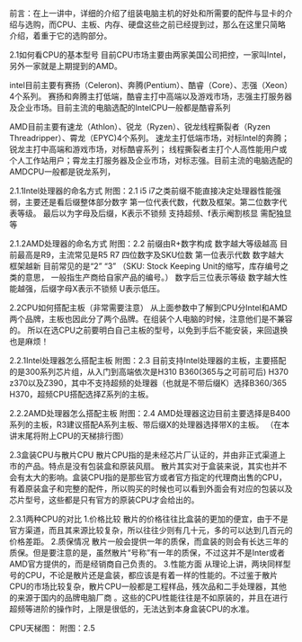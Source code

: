 前言：在上一讲中，详细的介绍了组装电脑主机的好处和所需要的配件与显卡的介绍与选购，而CPU、主板、内存、硬盘这些之前已经提到过，那么在这里只简略介绍，着重于它的选购部分。

2.1如何看CPU的基本型号
目前CPU市场主要由两家美国公司把控，一家叫Intel，另外一家就是上期提到的AMD。

intel目前主要有赛扬（Celeron)、奔腾(Pentium）、酷睿（Core）、志强（Xeon）4个系列。
赛扬和奔腾主打低端，酷睿主打中高端以及游戏市场，志强主打服务器及企业市场。目前主流的电脑选配的IntelCPU一般都是酷睿系列

AMD目前主要有速龙（Athlon）、锐龙（Ryzen）、锐龙线程撕裂者（Ryzen Threadripper）、霄龙（EPYC)4个系列。
速龙主打低端市场，对标Intel的奔腾；锐龙主打中高端和游戏市场，对标酷睿系列；
线程撕裂者主打个人高性能用户或个人工作站用户；霄龙主打服务器及企业市场，对标志强。目前主流的电脑选配的AMDCPU一般都是锐龙系列，

2.1.1Intel处理器的命名方式
附图：2.1
i5 i7之类前缀不能直接决定处理器性能强弱，主要还是看后缀整体部分数字
第一位代表代数，代数及框架。第二位数字代表等级。
最后以为字母及后缀，K表示不锁频 支持超频、f表示阉割核显 需配独显等

2.1.2AMD处理器的命名方式
附图：2.2
前缀由R+数字构成 数字越大等级越高 目前最高是R9，主流常见是R5 R7
四位数字及SKU位数 第一位表示代数 数字越大 框架越新 目前常见的是“2” “3”
（SKU: Stock Keeping Unit的缩写，库存编号之类的意思， 一般指生产商给自家产品的编号。）
数字后三位表示等级 数字越大性能越强，后缀字母X表示不锁频 U表示低压。

2.2CPU如何搭配主板（非常需要注意）
从上面参数中了解到CPU分Intel和AMD两个品牌，主板也因此分了两个品牌。在组装个人电脑的时候，注意他们是不兼容的。
所以在选CPU之前要明白自己主板的型号，以免到手后不能安装，来回退换也是麻烦！

2.2.1Intel处理器怎么搭配主板
附图：2.3
目前支持Intel处理器的主板，主要搭配的是300系列芯片组，从入门到高端依次是H310 B360(365与之可前可后) H370 z370以及Z390，其中不支持超频的处理器（也就是不带后缀K）选择B360/365 H370，超频CPU搭配选择Z系列的主板。

2.2.2AMD处理器怎么搭配主板
附图：2.4
AMD处理器这边目前主要选择是B400系列的主板，R3建议搭配A系列主板、带后缀X的处理器选择带X的主板。
（在本讲末尾将附上CPU的天梯排行图）

2.3盒装CPU与散片CPU
散片CPU指的是未经芯片厂认证的，并由非正式渠道上市的产品。特点是没有包装盒和原装风扇。
散片其实对于盒装来说，其实也并不会有太大的影响。盒装CPU指的是那些官方或者官方指定的代理商出售的CPU，有着原装盒子和完整的配件，所以购买的时候也可以看到外面会有对应的包装以及芯片型号，这些都是只有官方的原装CPU才会给出的。

2.3.1两种CPU的对比
1.价格比较
散片的价格往往比盒装的更加的便宜，由于不是官方渠道，而且其来源比较复杂，所以往往少则有几十元，多的可以达到几百元的价格差距。
2.质保情况
散片一般会提供一年的质保，而盒装的则会有长达三年的质保。但是要注意的是，虽然散片“号称”有一年的质保，不过这并不是Inter或者AMD官方提供的，而是经销商自己负责的。
3.性能方面
从理论上讲，两块同样型号的CPU，不论是散片还是盒装，都应该是有着一样的性能的。不过鉴于散片CPU的市场比较复杂，散片CPU一般都是工程样品，残次品和二手处理器，其他的来源于国内的品牌电脑厂商 。这些的CPU性能往往是不如原装的，并且在进行超频等进阶的操作时，上限是很低的，无法达到本身盒装CPU的水准。

CPU天梯图：
附图：2.5